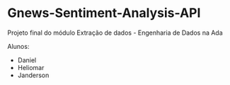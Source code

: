 # Gnews-Sentiment-Analysis-API
Projeto final do módulo Extração de dados - Engenharia de Dados na Ada 

Alunos: 
- Daniel
- Heliomar
- Janderson
